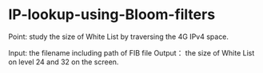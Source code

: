 IP-lookup-using-Bloom-filters
=============================
Point: study the size of White List by traversing the 4G IPv4 space.

Input: the filename including path of FIB file
Output： the size of White List on level 24 and 32 on the screen.
